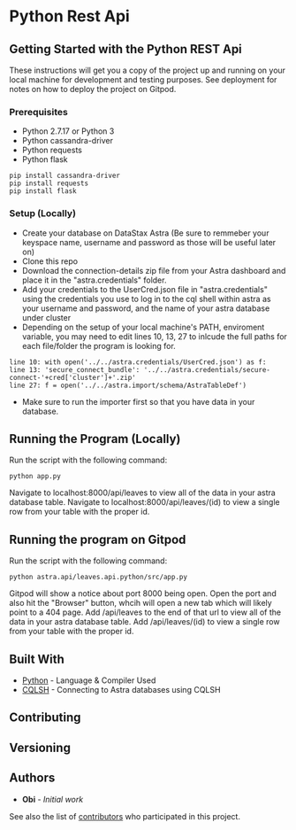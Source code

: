 # Python Rest Api

## Getting Started with the Python REST Api

These instructions will get you a copy of the project up and running on your local machine for development and testing purposes. See deployment for notes on how to deploy the project on Gitpod.

### Prerequisites

- Python 2.7.17 or Python 3
- Python cassandra-driver
- Python requests
- Python flask

```
pip install cassandra-driver
pip install requests
pip install flask
```

### Setup (Locally)

- Create your database on DataStax Astra (Be sure to remmeber your keyspace name, username and password as those will be useful later on)
- Clone this repo
- Download the connection-details zip file from your Astra dashboard and place it in the "astra.credentials" folder.
- Add your credentials to the UserCred.json file in "astra.credentials" using the credentials you use to log in to the cql shell within astra as your username and password, and the name of your astra database under cluster
- Depending on the setup of your local machine's PATH, enviroment variable, you may need to edit lines 10, 13, 27 to inlcude the full paths for each file/folder the program is looking for.

```
line 10: with open('../../astra.credentials/UserCred.json') as f:
line 13: 'secure_connect_bundle': '../../astra.credentials/secure-connect-'+cred['cluster']+'.zip'
line 27: f = open('../../astra.import/schema/AstraTableDef')
```
- Make sure to run the importer first so that you have data in your database.

## Running the Program (Locally)

Run the script with the following command:
```
python app.py
```

Navigate to localhost:8000/api/leaves to view all of the data in your astra database table.
Navigate to localhost:8000/api/leaves/(id) to view a single row from your table with the proper id.

## Running the program on Gitpod

Run the script with the following command:
```
python astra.api/leaves.api.python/src/app.py
```

Gitpod will show a notice about port 8000 being open.
Open the port and also hit the "Browser" button, whcih will open a new tab which will likely point to a 404 page.
Add /api/leaves to the end of that url to view all of the data in your astra database table.
Add /api/leaves/(id) to view a single row from your table with the proper id.
## Built With

* [Python](https://www.python.org/) - Language & Compiler Used
* [CQLSH](https://docs.datastax.com/en/astra/aws/doc/dscloud/astra/dscloudConnectcqlshConsole.html) - Connecting to Astra databases using CQLSH

## Contributing

## Versioning


## Authors

* **Obi** - *Initial work*

See also the list of [contributors](https://github.com/your/project/contributors) who participated in this project.

